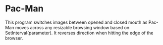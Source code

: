 # Pac-Man
This program switches images between opened and closed mouth as Pac-Man moves across any resizable browsing window based on SetInterval(parameter).  It reverses direction when hitting the edge of the browser.
